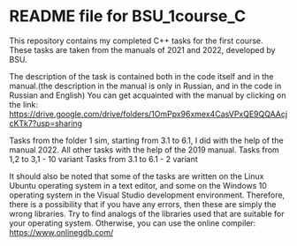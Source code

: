 # README file for BSU_1course_C
This repository contains my completed C++ tasks for the first course. These tasks are taken from the manuals of 2021 and 2022, developed by BSU.

The description of the task is contained both in the code itself and in the manual.(the description in the manual is only in Russian, and in the code in Russian and English) You can get acquainted with the manual by clicking on the link: 
https://drive.google.com/drive/folders/1OmPpx96xmex4CasVPxQE9QQAAcjcKTk7?usp=sharing

Tasks from the folder 1 sim, starting from 3.1 to 6.1, I did with the help of the manual 2022. All other tasks with the help of the 2019 manual.
Tasks from 1,2 to 3,1 - 10 variant
Tasks from 3.1 to 6.1 - 2 variant

It should also be noted that some of the tasks are written on the Linux Ubuntu operating system in a text editor, and some on the Windows 10 operating system in the Visual Studio development environment. Therefore, there is a possibility that if you have any errors, then these are simply the wrong libraries. Try to find analogs of the libraries used that are suitable for your operating system. 
Otherwise, you can use the online compiler: 
https://www.onlinegdb.com/
